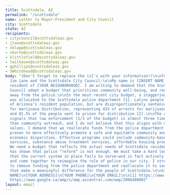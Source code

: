```yaml
---
title: Scottsdale, AZ
permalink: "/scottsdale"
name: Letter to Mayor-President and City Council
city: Scottsdale
state: AZ
recipients:
- citycouncil@scottsdaleaz.gov
- jlane@scottsdaleaz.gov
- sklapp@scottsdaleaz.gov
- vkorte@scottsdaleaz.gov
- klittlefield@scottsdaleaz.gov
- lmilhaven@scottsdaleaz.gov
- gphillips@scottsdaleaz.gov
- SWhitehead@Scottsdaleaz.gov
body: "(Don't forget to replace the [x]'s with your information!)\n\nTo Mayor-President
  Jim Lane and the Scottsdale City Council:\n\nMy name is [INSERT NAME] and I am a
  resident of [YOUR NEIGHBORHOOD]. I am writing to demand that the Scottsdale City
  Council adopt a budget that prioritizes community well-being, and redirects funding
  away from the police.\n\nIn the most recent city budget, a staggering $106 million
  was allocated to the Scottsdale police department [1]. Latinx people comprise 31%
  of Arizona’s resident population, but are disproportionately sentenced for drug
  for marijuana distribution, representing 42% of arrests for marijuana distribution
  and 81.5% of the people sent to prison for distribution [2].\n\nThe current budget
  signals that law enforcement (1/3 of the budget) is almost three times more important
  than community outreach, and I do not believe that this aligns with most residents'
  values. I demand that we reallocate funds from the police department to programs
  proven to more effectively promote a safe and equitable community and to address
  economic disparities. Effective programs could include community-based mental health
  services, substance abuse treatment services, affordable housing programs, and more.
  We need a budget that reflects the actual needs of Scottsdale residents.\n\nHistory
  has shown that police “reform” is not enough. We must take a hard look at the ways
  that the current system in place fails to serve–and in fact actively harms–our community,
  and come together to reimagine the role of police in our city. I strongly urge you
  to remove funding from the police department and reallocate it to social services
  that make a meaningful difference for the people of Scottsdale.\n\nSincerely, \n\n[YOUR
  NAME]\n[YOUR ADDRESS]\n[YOUR PHONE]\n[YOUR EMAIL]\n\n[1] https://www.scottsdaleaz.gov/Assets/ScottsdaleAZ/Finance/Archive/FY+2019-20/FY2019-20Volume1BudgetSummary.pdf\n[2]
  https://www.google.ca/amp/s/amp.azcentral.com/amp/2006408002"
layout: email
---
```


